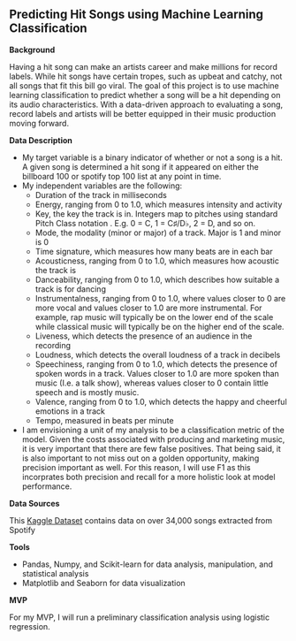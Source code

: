 ## **Predicting Hit Songs using Machine Learning Classification**

 

**Background**

Having a hit song can make an artists career and make millions for record labels. While hit songs have certain tropes, such as upbeat and catchy, not all songs that fit this bill go viral. The goal of this project is to use machine learning classification to predict whether a song will be a hit depending on its audio characteristics. With a data-driven approach to evaluating a song, record labels and artists will be better equipped in their music production moving forward.



 **Data Description**

- My target variable is a binary indicator of whether or not a song is a hit. A given song is determined a hit song if it appeared on either the billboard 100 or spotify top 100 list at any point in time.
- My independent variables are the following:
  - Duration of the track in milliseconds
  - Energy, ranging from 0 to 1.0, which measures intensity and activity
  - Key, the key the track is in. Integers map to pitches using standard Pitch Class notation . E.g. 0 = C, 1 = C♯/D♭, 2 = D, and so on.
  - Mode, the modality (minor or major) of a track. Major is 1 and minor is 0
  - Time signature, which measures how many beats are in each bar
  - Acousticness, ranging from 0 to 1.0, which measures how acoustic the track is
  - Danceability, ranging from 0 to 1.0, which describes how suitable a track is for dancing
  - Instrumentalness, ranging from 0 to 1.0, where values closer to 0 are more vocal and values closer to 1.0 are more instrumental. For example, rap music will typically be on the lower end of the scale while classical music will typically be on the higher end of the scale.
  - Liveness, which detects the presence of an audience in the recording
  - Loudness, which detects the overall loudness of a track in decibels
  - Speechiness, ranging from 0 to 1.0, which detects the presence of spoken words in a track. Values closer to 1.0 are more spoken than music (I.e. a talk show), whereas values closer to 0 contain little speech and is mostly music.
  - Valence, ranging from 0 to 1.0, which detects the happy and cheerful emotions in a track
  - Tempo, measured in beats per minute
- I am envisioning a unit of my analysis to be a classification metric of the model. Given the costs associated with producing and marketing music, it is very important that there are few false positives. That being said, it is also important to not miss out on a golden opportunity, making precision important as well. For this reason, I will use F1 as this incorprates both precision and recall for a more holistic look at model performance.



**Data Sources**

This [Kaggle Dataset](https://www.kaggle.com/multispiros/34740-hit-and-nonhit-songs-spotify-features) contains data on over 34,000 songs extracted from Spotify

 

**Tools**

- Pandas, Numpy, and Scikit-learn for data analysis, manipulation, and statistical analysis
- Matplotlib and Seaborn for data visualization



**MVP**

For my MVP, I will run a preliminary classification analysis using logistic regression.